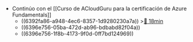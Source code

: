 - Continúo con el [[Curso de ACloudGuru para la certificación de Azure Fundamentals]]
	- ((6392fa86-a948-4ec6-8357-1d9280230a7a)) >[🍅 18min](#agenda-pomo://?t=p-1670834057356-1043)
	- ((6396e756-05ba-472d-ab96-bdbabd82f04a))
	- ((6396e756-1f8b-4173-9f0d-0ff7bd124969))